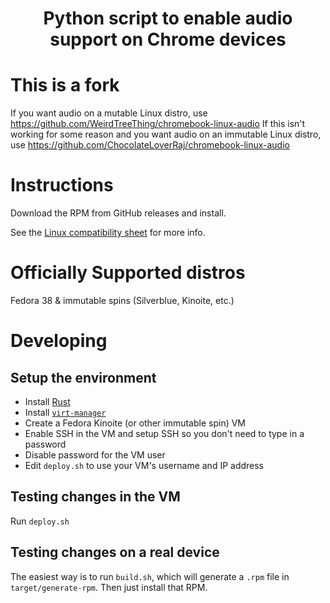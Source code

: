 <h1 align="center">Python script to enable audio support on Chrome devices</h1>

# This is a fork
If you want audio on a mutable Linux distro, use https://github.com/WeirdTreeThing/chromebook-linux-audio
If this isn't working for some reason and you want audio on an immutable Linux distro, use https://github.com/ChocolateLoverRaj/chromebook-linux-audio

# Instructions
Download the RPM from GitHub releases and install.

See the [Linux compatibility sheet](https://docs.google.com/spreadsheets/d/1udREts28cIrCL5tnPj3WpnOPOhWk76g3--tfWbtxi6Q/edit#gid=0) for more info.

# Officially Supported distros
Fedora 38 & immutable spins (Silverblue, Kinoite, etc.)

# Developing
## Setup the environment
- Install [Rust](https://www.rust-lang.org/tools/install)
- Install [`virt-manager`](https://virt-manager.org/)
- Create a Fedora Kinoite (or other immutable spin) VM
- Enable SSH in the VM and setup SSH so you don't need to type in a password
- Disable password for the VM user
- Edit `deploy.sh` to use your VM's username and IP address

## Testing changes in the VM
Run `deploy.sh`

## Testing changes on a real device
The easiest way is to run `build.sh`, which will generate a `.rpm` file in `target/generate-rpm`. Then just install that RPM.
